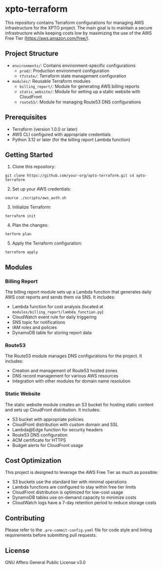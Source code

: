 # xpto-terraform

This repository contains Terraform configurations for managing AWS infrastructure for the XPTO project. The main goal is to maintain a secure infrastructure while keeping costs low by maximizing the use of the AWS Free Tier (https://aws.amazon.com/free/).

## Project Structure

- `environments/`: Contains environment-specific configurations
  - `prod/`: Production environment configuration
  - `tfstate/`: Terraform state management configuration
- `modules/`: Reusable Terraform modules
  - `billing_report/`: Module for generating AWS billing reports
  - `static_website/`: Module for setting up a static website with CloudFront
  - `route53/`: Module for managing Route53 DNS configurations

## Prerequisites

- Terraform (version 1.0.0 or later)
- AWS CLI configured with appropriate credentials
- Python 3.12 or later (for the billing report Lambda function)

## Getting Started

1. Clone this repository:
```
git clone https://github.com/your-org/xpto-terraform.git cd xpto-terraform
```

2. Set up your AWS credentials:
```
source ./scripts/aws_auth.sh
```

3. Initialize Terraform:
```
terraform init
```

4. Plan the changes:
```
terform plan
```

5. Apply the Terraform configuration:
```
terraform apply
```


## Modules

### Billing Report

The billing report module sets up a Lambda function that generates daily AWS cost reports and sends them via SNS. It includes:
- Lambda function for cost analysis (located at `modules/billing_report/lambda_function.py`)
- CloudWatch event rule for daily triggering
- SNS topic for notifications
- IAM roles and policies
- DynamoDB table for storing report data

### Route53

The Route53 module manages DNS configurations for the project. It includes:
- Creation and management of Route53 hosted zones
- DNS record management for various AWS resources
- Integration with other modules for domain name resolution

### Static Website

The static website module creates an S3 bucket for hosting static content and sets up CloudFront distribution. It includes:
- S3 bucket with appropriate policies
- CloudFront distribution with custom domain and SSL
- Lambda@Edge function for security headers
- Route53 DNS configuration
- ACM certificate for HTTPS
- Budget alerts for CloudFront usage

## Cost Optimization

This project is designed to leverage the AWS Free Tier as much as possible:
- S3 buckets use the standard tier with minimal operations
- Lambda functions are configured to stay within free tier limits
- CloudFront distribution is optimized for low-cost usage
- DynamoDB tables use on-demand capacity to minimize costs
- CloudWatch logs have a 7-day retention period to reduce storage costs

## Contributing

Please refer to the `.pre-commit-config.yaml` file for code style and linting requirements before submitting pull requests.

## License

GNU Affero General Public License v3.0
